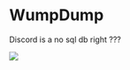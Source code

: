 # WumpDump

Discord is a no sql db right ???

![](https://i.ytimg.com/vi/31HfP81oWDI/maxresdefault.jpg)